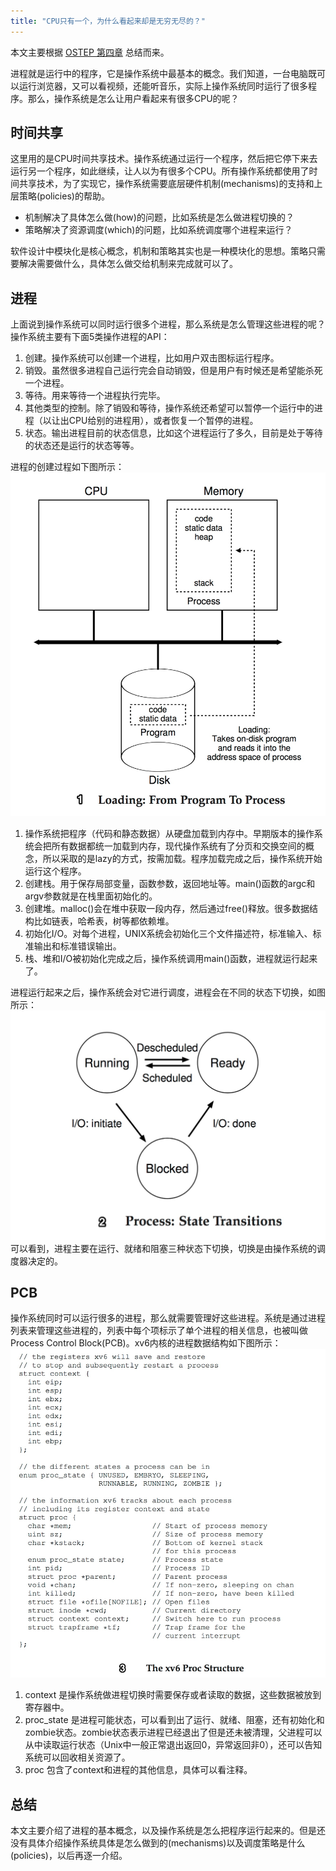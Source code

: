 ```yaml
---
title: "CPU只有一个，为什么看起来却是无穷无尽的？"
---
```


本文主要根据 <a href="http://120.52.72.44/pages.cs.wisc.edu/c3pr90ntcsf0/~remzi/OSTEP/cpu-intro.pdf">OSTEP 第四章</a> 总结而来。

进程就是运行中的程序，它是操作系统中最基本的概念。我们知道，一台电脑既可以运行浏览器，又可以看视频，还能听音乐，实际上操作系统同时运行了很多程序。那么，操作系统是怎么让用户看起来有很多CPU的呢？

## 时间共享
这里用的是CPU时间共享技术。操作系统通过运行一个程序，然后把它停下来去运行另一个程序，如此继续，让人以为有很多个CPU。所有操作系统都使用了时间共享技术，为了实现它，操作系统需要底层硬件机制(mechanisms)的支持和上层策略(policies)的帮助。

* 机制解决了具体怎么做(how)的问题，比如系统是怎么做进程切换的？
* 策略解决了资源调度(which)的问题，比如系统调度哪个进程来运行？

软件设计中模块化是核心概念，机制和策略其实也是一种模块化的思想。策略只需要解决需要做什么，具体怎么做交给机制来完成就可以了。

## 进程
上面说到操作系统可以同时运行很多个进程，那么系统是怎么管理这些进程的呢？
操作系统主要有下面5类操作进程的API：

1. 创建。操作系统可以创建一个进程，比如用户双击图标运行程序。
2. 销毁。虽然很多进程自己运行完会自动销毁，但是用户有时候还是希望能杀死一个进程。
3. 等待。用来等待一个进程执行完毕。
4. 其他类型的控制。除了销毁和等待，操作系统还希望可以暂停一个运行中的进程（以让出CPU给别的进程用），或者恢复一个暂停的进程。
5. 状态。输出进程目前的状态信息，比如这个进程运行了多久，目前是处于等待的状态还是运行的状态等等。

进程的创建过程如下图所示：
![进程创建过程](/images/ostep4.1.jpg "进程创建过程")

1. 操作系统把程序（代码和静态数据）从硬盘加载到内存中。早期版本的操作系统会把所有数据都统一加载到内存，现代操作系统有了分页和交换空间的概念，所以采取的是lazy的方式，按需加载。程序加载完成之后，操作系统开始运行这个程序。
2. 创建栈。用于保存局部变量，函数参数，返回地址等。main()函数的argc和argv参数就是在栈里面初始化的。
3. 创建堆。malloc()会在堆中获取一段内存，然后通过free()释放。很多数据结构比如链表，哈希表，树等都依赖堆。
4. 初始化I/O。对每个进程，UNIX系统会初始化三个文件描述符，标准输入、标准输出和标准错误输出。
5. 栈、堆和I/O被初始化完成之后，操作系统调用main()函数，进程就运行起来了。

进程运行起来之后，操作系统会对它进行调度，进程会在不同的状态下切换，如图所示：
![进程状态切换](/images/ostep4.2.jpg "进程状态切换")
可以看到，进程主要在运行、就绪和阻塞三种状态下切换，切换是由操作系统的调度器决定的。

## PCB
操作系统同时可以运行很多的进程，那么就需要管理好这些进程。系统是通过进程列表来管理这些进程的，列表中每个项标示了单个进程的相关信息，也被叫做Process Control Block(PCB)。xv6内核的进程数据结构如下图所示：
![进程数据结构](/images/ostep4.5.jpg "进程数据结构")

1. context 是操作系统做进程切换时需要保存或者读取的数据，这些数据被放到寄存器中。
2. proc_state 是进程可能状态，可以看到出了运行、就绪、阻塞，还有初始化和zombie状态。zombie状态表示进程已经退出了但是还未被清理，父进程可以从中读取运行状态（Unix中一般正常退出返回0，异常返回非0），还可以告知系统可以回收相关资源了。
3. proc 包含了context和进程的其他信息，具体可以看注释。

## 总结
本文主要介绍了进程的基本概念，以及操作系统是怎么把程序运行起来的。但是还没有具体介绍操作系统具体是怎么做到的(mechanisms)以及调度策略是什么(policies)，以后再逐一介绍。
